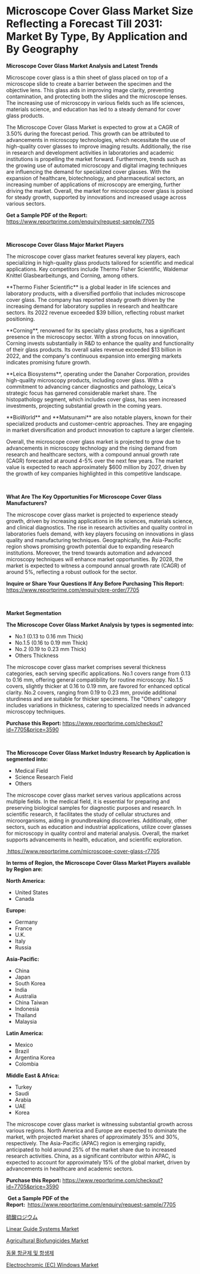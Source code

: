 <p><h1>Microscope Cover Glass Market Size Reflecting a Forecast Till 2031: Market By Type, By Application and By Geography</h1></p><p><strong>Microscope Cover Glass Market Analysis and Latest Trends</strong></p>
<p><p>Microscope cover glass is a thin sheet of glass placed on top of a microscope slide to create a barrier between the specimen and the objective lens. This glass aids in improving image clarity, preventing contamination, and protecting both the slides and the microscope lenses. The increasing use of microscopy in various fields such as life sciences, materials science, and education has led to a steady demand for cover glass products.</p><p>The Microscope Cover Glass Market is expected to grow at a CAGR of 3.50% during the forecast period. This growth can be attributed to advancements in microscopy technologies, which necessitate the use of high-quality cover glasses to improve imaging results. Additionally, the rise in research and development activities in laboratories and academic institutions is propelling the market forward. Furthermore, trends such as the growing use of automated microscopy and digital imaging techniques are influencing the demand for specialized cover glasses. With the expansion of healthcare, biotechnology, and pharmaceutical sectors, an increasing number of applications of microscopy are emerging, further driving the market. Overall, the market for microscope cover glass is poised for steady growth, supported by innovations and increased usage across various sectors.</p></p>
<p><strong>Get a Sample PDF of the Report:&nbsp;</strong> <a href="https://www.reportprime.com/enquiry/request-sample/7705">https://www.reportprime.com/enquiry/request-sample/7705</a></p>
<p>&nbsp;</p>
<p><strong>Microscope Cover Glass Major Market Players</strong></p>
<p><p>The microscope cover glass market features several key players, each specializing in high-quality glass products tailored for scientific and medical applications. Key competitors include Thermo Fisher Scientific, Waldemar Knittel Glasbearbeitungs, and Corning, among others.</p><p>**Thermo Fisher Scientific** is a global leader in life sciences and laboratory products, with a diversified portfolio that includes microscope cover glass. The company has reported steady growth driven by the increasing demand for laboratory supplies in research and healthcare sectors. Its 2022 revenue exceeded $39 billion, reflecting robust market positioning.</p><p>**Corning**, renowned for its specialty glass products, has a significant presence in the microscopy sector. With a strong focus on innovation, Corning invests substantially in R&D to enhance the quality and functionality of their glass products. Its overall sales revenue exceeded $13 billion in 2022, and the company's continuous expansion into emerging markets indicates promising future growth.</p><p>**Leica Biosystems**, operating under the Danaher Corporation, provides high-quality microscopy products, including cover glass. With a commitment to advancing cancer diagnostics and pathology, Leica's strategic focus has garnered considerable market share. The histopathology segment, which includes cover glass, has seen increased investments, projecting substantial growth in the coming years.</p><p>**BioWorld** and **Matsunami** are also notable players, known for their specialized products and customer-centric approaches. They are engaging in market diversification and product innovation to capture a larger clientele.</p><p>Overall, the microscope cover glass market is projected to grow due to advancements in microscopy technology and the rising demand from research and healthcare sectors, with a compound annual growth rate (CAGR) forecasted at around 4-5% over the next few years. The market value is expected to reach approximately $600 million by 2027, driven by the growth of key companies highlighted in this competitive landscape.</p></p>
<p>&nbsp;</p>
<p><strong>What Are The Key Opportunities For Microscope Cover Glass Manufacturers?</strong></p>
<p><p>The microscope cover glass market is projected to experience steady growth, driven by increasing applications in life sciences, materials science, and clinical diagnostics. The rise in research activities and quality control in laboratories fuels demand, with key players focusing on innovations in glass quality and manufacturing techniques. Geographically, the Asia-Pacific region shows promising growth potential due to expanding research institutions. Moreover, the trend towards automation and advanced microscopy techniques will enhance market opportunities. By 2028, the market is expected to witness a compound annual growth rate (CAGR) of around 5%, reflecting a robust outlook for the sector.</p></p>
<p><strong>Inquire or Share Your Questions If Any Before Purchasing This Report:</strong> <a href="https://www.reportprime.com/enquiry/pre-order/7705">https://www.reportprime.com/enquiry/pre-order/7705</a></p>
<p>&nbsp;</p>
<p><strong>Market Segmentation</strong></p>
<p><strong>The Microscope Cover Glass Market Analysis by types is segmented into:</strong></p>
<p><ul><li>No.1 (0.13 to 0.16 mm Thick)</li><li>No.1.5 (0.16 to 0.19 mm Thick)</li><li>No.2 (0.19 to 0.23 mm Thick)</li><li>Others Thickness</li></ul></p>
<p><p>The microscope cover glass market comprises several thickness categories, each serving specific applications. No.1 covers range from 0.13 to 0.16 mm, offering general compatibility for routine microscopy. No.1.5 covers, slightly thicker at 0.16 to 0.19 mm, are favored for enhanced optical clarity. No.2 covers, ranging from 0.19 to 0.23 mm, provide additional sturdiness and are suitable for thicker specimens. The "Others" category includes variations in thickness, catering to specialized needs in advanced microscopy techniques.</p></p>
<p><strong>Purchase this Report:&nbsp;</strong><a href="https://www.reportprime.com/checkout?id=7705&price=3590">https://www.reportprime.com/checkout?id=7705&price=3590</a></p>
<p>&nbsp;</p>
<p><strong>The Microscope Cover Glass Market Industry Research by Application is segmented into:</strong></p>
<p><ul><li>Medical Field</li><li>Science Research Field</li><li>Others</li></ul></p>
<p><p>The microscope cover glass market serves various applications across multiple fields. In the medical field, it is essential for preparing and preserving biological samples for diagnostic purposes and research. In scientific research, it facilitates the study of cellular structures and microorganisms, aiding in groundbreaking discoveries. Additionally, other sectors, such as education and industrial applications, utilize cover glasses for microscopy in quality control and material analysis. Overall, the market supports advancements in health, education, and scientific exploration.</p></p>
<p><a href="https://www.reportprime.com/microscope-cover-glass-r7705">&nbsp;https://www.reportprime.com/microscope-cover-glass-r7705</a></p>
<p><strong>In terms of Region, the Microscope Cover Glass Market Players available by Region are:</strong></p>
<p>
    <p> <strong> North America: </strong>
        <ul>
            <li>United States</li>
            <li>Canada</li>
        </ul>
        </p> 
    <p> <strong> Europe: </strong>
        <ul>
            <li>Germany</li>
            <li>France</li>
            <li>U.K.</li>
            <li>Italy</li>
            <li>Russia</li>
        </ul>
        </p> 
    <p> <strong> Asia-Pacific: </strong>
        <ul>
            <li>China</li>
            <li>Japan</li>
            <li>South Korea</li>
            <li>India</li>
            <li>Australia</li>
            <li>China Taiwan</li>
            <li>Indonesia</li>
            <li>Thailand</li>
            <li>Malaysia</li>
        </ul>
        </p> 
    <p> <strong> Latin America: </strong>
        <ul>
            <li>Mexico</li>
            <li>Brazil</li>
            <li>Argentina Korea</li>
            <li>Colombia</li>
        </ul>
        </p> 
    <p> <strong> Middle East & Africa: </strong>
        <ul>
            <li>Turkey</li>
            <li>Saudi</li>
            <li>Arabia</li>
            <li>UAE</li>
            <li>Korea</li>
        </ul>
    </p>
    </p>
<p><p>The microscope cover glass market is witnessing substantial growth across various regions. North America and Europe are expected to dominate the market, with projected market shares of approximately 35% and 30%, respectively. The Asia-Pacific (APAC) region is emerging rapidly, anticipated to hold around 25% of the market share due to increased research activities. China, as a significant contributor within APAC, is expected to account for approximately 15% of the global market, driven by advancements in healthcare and academic sectors.</p></p>
<p><strong>Purchase this Report: </strong><a href="https://www.reportprime.com/checkout?id=7705&price=3590">https://www.reportprime.com/checkout?id=7705&price=3590</a></p>
<p>&nbsp;<strong>Get a Sample PDF of the Report:&nbsp;&nbsp;</strong><a href="https://www.reportprime.com/enquiry/request-sample/7705">https://www.reportprime.com/enquiry/request-sample/7705</a></p>
<p><strong></strong></p>
<p><p><a href="https://medium.com/@ridleydamion/%E5%B8%82%E5%A0%B4%E4%BA%88%E6%B8%AC-%E3%82%B0%E3%83%AD%E3%83%BC%E3%83%90%E3%83%AB%E3%83%AD%E3%82%B8%E3%82%A6%E3%83%A0%E7%A1%AB%E9%85%B8%E5%A1%A9%E3%81%AE%E3%83%88%E3%83%AC%E3%83%B3%E3%83%89%E3%81%A8%E5%BD%B1%E9%9F%BF%E5%88%86%E6%9E%90-2024%E5%B9%B4-2031%E5%B9%B4-%E3%82%A2%E3%83%97%E3%83%AA%E3%82%B1%E3%83%BC%E3%82%B7%E3%83%A7%E3%83%B3%E5%88%A5-%E7%9F%B3%E6%B2%B9%E5%8C%96%E5%AD%A6-%E5%8C%BB%E7%99%82-%E3%81%9D%E3%81%AE%E4%BB%96-%E3%81%8A%E3%82%88%E3%81%B3%E7%A8%AE%E9%A1%9E%E5%88%A5-%E7%94%9F%E6%88%90-%E3%83%AA%E3%82%B5%E3%82%A4%E3%82%AF%E3%83%AB-4dd806254794">硫酸ロジウム</a></p><p><a href="https://medium.com/@fmetapro/linear-guide-systems-market-investigation-industry-evolution-and-forecast-till-2031-ffaf0f566a35">Linear Guide Systems Market</a></p><p><a href="https://issuu.com/reportprime-2/docs/agricultural-biofungicides-market-s_700ca2adcf0090">Agricultural Biofungicides Market</a></p><p><a href="https://medium.com/@afsanamia652/%EB%8F%99%EB%AC%BC-%ED%95%AD%EA%B7%A0%EC%A0%9C-%EB%B0%8F-%ED%95%AD%EC%83%9D%EC%A0%9C-%EC%8B%9C%EC%9E%A5-2024-2031-%EC%82%B0%EC%97%85-%EC%9D%B8%EC%82%AC%EC%9D%B4%ED%8A%B8-%EB%B0%8F-%ED%88%AC%EC%9E%90-%EA%B8%B0%ED%9A%8C-886210b27a32">동물 항균제 및 항생제</a></p><p><a href="https://issuu.com/reportprime-2/docs/electrochromic-ec-windows-market-si_304b6b9b5e27c3">Electrochromic (EC) Windows Market</a></p></p>